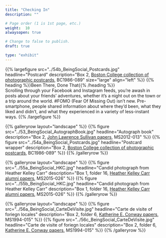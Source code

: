 ```yaml
---
title: "Checking In"
description: ""

# Page order (1 is 1st page, etc.)
weight:  10
alwaysopen: true

# Change to false to publish.
draft: true

type: "exhibit"
---
```


{{% largefigure src="../54b_BeingSocial_Postcards.jpg"
                headline="Postcard"
                description="Box 2, [Boston College collection of photographic postcards](https://bc-primo.hosted.exlibrisgroup.com/primo-explore/fulldisplay?docid=ALMA-BC21503452010001021&context=L&vid=bclib_new&search_scope=bcl&tab=bcl_only&lang=en_US), BC1986-089"
                size="large" align="left" %}}
{{% heading %}}Been There, Done That{{% /heading %}}  
Scrolling through your Facebook and Instagram feeds, you’re awash in posts about your friends’ adventures, whether it’s a night out on the town or a trip around the world. #FOMO (Fear Of Missing Out) isn’t new. Pre-smartphone, people shared information about where they’d been, what they liked and didn’t, and what they experienced in a variety of less-instant ways.
{{% /largefigure %}}

{{% galleryrow layout="landscape" %}}
{{% figure src="../53_BeingSocial_AutographBook.jpg"
            headline="Autograph book"
            description="Box 2, [John Lawrence Sullivan papers](https://bc-primo.hosted.exlibrisgroup.com/primo-explore/fulldisplay?docid=ALMA-BC21422799570001021&context=L&vid=bclib_new&search_scope=bcl&tab=bcl_only&lang=en_US), MS2012-013"
%}}
{{% figure src="../54a_BeingSocial_Postcards.jpg"
            headline="Postcard wrapper"
            description="Box 2, [Boston College collection of photographic postcards](https://bc-primo.hosted.exlibrisgroup.com/primo-explore/fulldisplay?docid=ALMA-BC21503452010001021&context=L&vid=bclib_new&search_scope=bcl&tab=bcl_only&lang=en_US), BC1986-089"
%}}
{{% /galleryrow %}}

{{% galleryrow layout="landscape" %}}
{{% figure src="../55a_BeingSocial_HKC.jpg"
            headline="Candid photograph from Heather Kelley Carr"
            description="Box 1, folder 16, [Heather Kelley Carr alumni papers](https://bc-primo.hosted.exlibrisgroup.com/primo-explore/fulldisplay?docid=ALMA-BC21470000720001021&context=L&vid=bclib_new&search_scope=bcl&tab=bcl_only&lang=en_US), MS2015-026"
%}}
{{% figure src="../55b_BeingSocial_HKC.jpg"
            headline="Candid photograph from Heather Kelley Carr"
            description="Box 1, folder 16, [Heather Kelley Carr alumni papers](https://bc-primo.hosted.exlibrisgroup.com/primo-explore/fulldisplay?docid=ALMA-BC21470000720001021&context=L&vid=bclib_new&search_scope=bcl&tab=bcl_only&lang=en_US), MS2015-026"
%}}
{{% /galleryrow %}}

{{% galleryrow layout="landscape" %}}
{{% figure src="../56a_BeingSocial_CarteDeVisite.jpg"
            headline="Carte de visite of foriegn locales"
            description="Box 2, folder 6, [Katherine E. Conway papers](https://bc-primo.hosted.exlibrisgroup.com/primo-explore/fulldisplay?docid=ALMA-BC21360409610001021&context=L&vid=bclib_new&search_scope=bcl&tab=bcl_only&lang=en_US), MS1994-015"
%}}
{{% figure src="../56c_BeingSocial_CarteDeVisite.jpg"
            headline="Carte de visite of foriegn locales"
            description="Box 2, folder 6, [Katherine E. Conway papers](https://bc-primo.hosted.exlibrisgroup.com/primo-explore/fulldisplay?docid=ALMA-BC21360409610001021&context=L&vid=bclib_new&search_scope=bcl&tab=bcl_only&lang=en_US), MS1994-015"
%}}
{{% /galleryrow %}}

